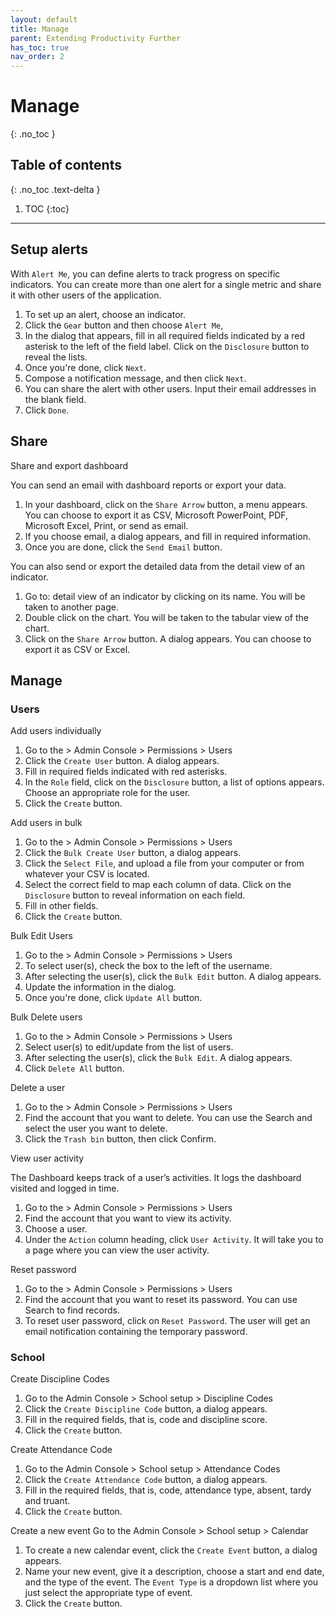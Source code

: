 ```yaml
---
layout: default
title: Manage
parent: Extending Productivity Further
has_toc: true
nav_order: 2
---
```


# Manage
{: .no_toc }

## Table of contents
{: .no_toc .text-delta }

1. TOC
{:toc}

---

## Setup alerts

With `Alert Me`, you can define alerts to track progress on specific indicators. You can create more than one alert for a single metric and share it with other users of the application.
1. To set up an alert, choose an indicator.
2. Click the `Gear` button and then choose `Alert Me`,
3. In the dialog that appears, fill in all required fields indicated by a red asterisk to the left of the field label. Click on the `Disclosure` button to reveal the lists.
4. Once you're done, click `Next`.
5. Compose a notification message, and then click `Next`.
6. You can share the alert with other users. Input their email addresses in the blank field.
7. Click `Done`.

## Share
Share and export dashboard

You can send an email with dashboard reports or export your data.
1. In your dashboard, click on the `Share Arrow` button, a menu appears. You can choose to export it as CSV, Microsoft PowerPoint, PDF, Microsoft Excel, Print, or send as email.
2. If you choose email, a dialog appears, and fill in required information.
3. Once you are done, click the `Send Email` button.

You can also send or export the detailed data from the detail view of an indicator.
1. Go to: detail view of an indicator by clicking on its name. You will be taken to another page.
2. Double click on the chart. You will be taken to the tabular view of the chart.
3. Click on the `Share Arrow` button. A dialog appears. You can choose to export it as CSV or Excel.


## Manage
### Users
Add users individually
1. Go to the > Admin Console > Permissions > Users
2. Click the `Create User` button. A dialog appears.
3. Fill in required fields indicated with red asterisks.
4. In the `Role` field, click on the `Disclosure` button, a list of options appears. Choose an appropriate role for the user.
5. Click the `Create` button.

Add users in bulk
1. Go to the > Admin Console > Permissions > Users
2. Click the `Bulk Create User` button, a dialog appears.
3. Click the `Select File`, and upload a file from your computer or from whatever your CSV is located.
4. Select the correct field to map each column of data. Click on the `Disclosure` button to reveal information on each field.
5. Fill in other fields.
6. Click the `Create` button.

Bulk Edit Users
1. Go to the > Admin Console > Permissions > Users
2. To select user(s), check the box to the left of the username.
3. After selecting the user(s), click the `Bulk Edit` button. A dialog appears.
4. Update the information in the dialog.
5. Once you're done, click `Update All` button.

Bulk Delete users
1. Go to the > Admin Console > Permissions > Users
2. Select user(s) to edit/update from the list of users.
3. After selecting the user(s), click the `Bulk Edit`. A dialog appears.
4. Click `Delete All` button.

Delete a user
1. Go to the > Admin Console > Permissions > Users
2. Find the account that you want to delete. You can use the Search and select the user you want to delete.
3. Click the `Trash bin` button, then click Confirm.

View user activity

The Dashboard keeps track of a user’s activities. It logs the dashboard visited and logged in time.

1. Go to the > Admin Console > Permissions > Users
2. Find the account that you want to view its activity.
3. Choose a user.
4. Under the `Action` column heading, click `User Activity`. It will take you to a page where you can view the user activity.

Reset password
1. Go to the > Admin Console > Permissions > Users
2. Find the account that you want to reset its password. You can use Search to find records.
3. To reset user password, click on `Reset Password`. The user will get an email notification containing the temporary password.


### School

Create Discipline Codes
1. Go to the Admin Console > School setup > Discipline Codes
2. Click the `Create Discipline Code` button, a dialog appears.
3. Fill in the required fields, that is, code and discipline score.
4. Click the `Create` button.

Create Attendance Code
1. Go to the Admin Console > School setup > Attendance Codes
2. Click the `Create Attendance Code` button, a dialog appears.
3. Fill in the required fields, that is, code, attendance type, absent, tardy and truant.
4. Click the `Create` button.

Create a new event
Go to the Admin Console > School setup > Calendar
1. To create a new calendar event, click the `Create Event` button, a dialog appears.
2. Name your new event, give it a description, choose a start and end date, and the type of the event. The `Event Type` is a dropdown list where you just select the appropriate type of event.
3. Click the `Create` button.
